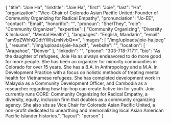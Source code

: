 {
  "title": "Joie Ha",
  "linktitle": "Joie Ha",
  "first": "Joie",
  "last": "Ha",
  "organization": "Vice-Chair of Colorado Asian Pacific United; Founder of Community Organizing for Radical Empathy",
  "pronunciation": "Jo-EE",
  "contact": "Email",
  "honorific": "",
  "pronoun": "She/They",
  "role": "Community Organizer",
  "expertise": [
    "Community Organizing",
    "Diversity & Inclusion",
    "Mental Health"
  ],
  "languages": "English, Mandarin",
  "email": "am9pZWhhQGdtYWlsLmNvbQ==",
  "images": [
    "/img/uploads/joie-ha.jpeg"
  ],
  "resume": "/img/uploads/joie-ha.pdf",
  "website": "",
  "location": [
    "Arapahoe",
    "Denver"
  ],
  "linkedin": "",
  "phone": "303-718-7171",
  "bio": "As the daughter of refugees, Joie Ha as always endeavored to do more good for more people. She has been an organizer for minority communities in Colorado for over 15 years. She has a B.A. in Anthropology and a M.A. in Development Practice with a focus on holistic methods of treating mental health for Vietnamese refugees. She has completed development work in Malaysia as a Community Development Officer, and Cambodia as a researcher regarding how hip-hop can create fictive kin for youth. Joie currently runs CORE: Community Organizing for Radical Empathy, a diversity, equity, inclusion firm that doubles as a community organizing agency. She also sits as Vice Chair for Colorado Asian Pacific United, a non-profit dedicated to unearthing and memorializing local Asian American Pacific Islander histories.",
  "layout": "person"
}